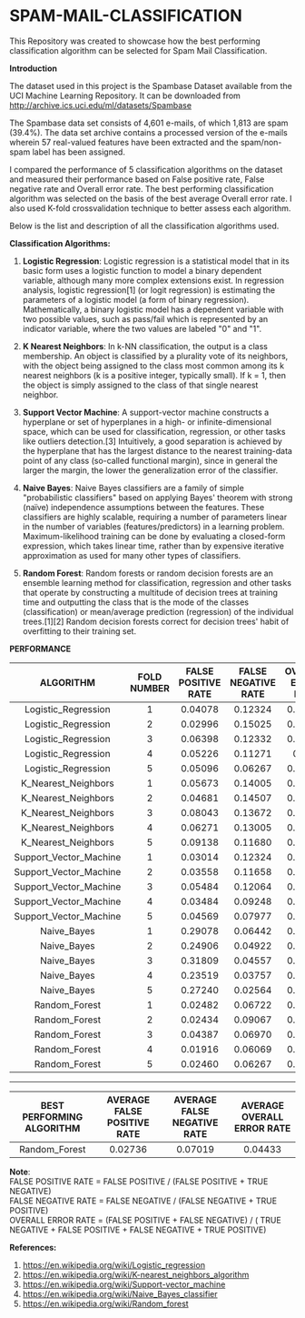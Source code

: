 # SPAM-MAIL-CLASSIFICATION

This Repository was created to showcase how the best performing classification algorithm can be selected for Spam Mail Classification.

**Introduction**

The dataset used in this project is the Spambase Dataset available from the UCI Machine Learning Repository. It can be downloaded from http://archive.ics.uci.edu/ml/datasets/Spambase

The Spambase data set consists of 4,601 e-mails, of which 1,813 are spam (39.4%). The data set archive contains a processed version of the e-mails wherein 57 real-valued features have been extracted and the spam/non-spam label has been assigned.

I compared the performance of 5 classification algorithms on the dataset and measured their performance based on False positive rate, False negative rate and Overall error rate. The best performing classification algorithm was selected on the basis of the best average Overall error rate. I also used K-fold crossvalidation technique to better assess each algorithm.

Below is the list and description of all the classification algorithms used.

**Classification Algorithms:**

1. **Logistic Regression**: Logistic regression is a statistical model that in its basic form uses a logistic function to model a binary dependent variable, although many more complex extensions exist. In regression analysis, logistic regression[1] (or logit regression) is estimating the parameters of a logistic model (a form of binary regression). Mathematically, a binary logistic model has a dependent variable with two possible values, such as pass/fail which is represented by an indicator variable, where the two values are labeled "0" and "1".

2. **K Nearest Neighbors**: In k-NN classification, the output is a class membership. An object is classified by a plurality vote of its neighbors, with the object being assigned to the class most common among its k nearest neighbors (k is a positive integer, typically small). If k = 1, then the object is simply assigned to the class of that single nearest neighbor.

3. **Support Vector Machine**: A support-vector machine constructs a hyperplane or set of hyperplanes in a high- or infinite-dimensional space, which can be used for classification, regression, or other tasks like outliers detection.[3] Intuitively, a good separation is achieved by the hyperplane that has the largest distance to the nearest training-data point of any class (so-called functional margin), since in general the larger the margin, the lower the generalization error of the classifier.

4. **Naive Bayes**: Naive Bayes classifiers are a family of simple "probabilistic classifiers" based on applying Bayes' theorem with strong (naïve) independence assumptions between the features. These classifiers are highly scalable, requiring a number of parameters linear in the number of variables (features/predictors) in a learning problem. Maximum-likelihood training can be done by evaluating a closed-form expression, which takes linear time, rather than by expensive iterative approximation as used for many other types of classifiers.

5. **Random Forest**: Random forests or random decision forests are an ensemble learning method for classification, regression and other tasks that operate by constructing a multitude of decision trees at training time and outputting the class that is the mode of the classes (classification) or mean/average prediction (regression) of the individual trees.[1][2] Random decision forests correct for decision trees' habit of overfitting to their training set.

**PERFORMANCE**

|ALGORITHM  | FOLD NUMBER | FALSE POSITIVE RATE  | FALSE NEGATIVE RATE | OVERALL ERROR RATE|
| :-------------: | :-------------: |:-------------: | :-------------: |:-------------: | 
| Logistic_Regression  | 1 | 0.04078 | 0.12324 | 0.07274 | 
| Logistic_Regression  | 2 | 0.02996 |  0.15025 | 0.08043 | 
| Logistic_Regression  | 3 | 0.06398 |  0.12332 | 0.08804 | 
| Logistic_Regression  | 4 | 0.05226 | 0.11271  | 0.075 | 
| Logistic_Regression  | 5 | 0.05096 | 0.06267  | 0.05543 | 
| K_Nearest_Neighbors  | 1 | 0.05673 | 0.14005 | 0.08903 | 
| K_Nearest_Neighbors  | 2 | 0.04681 |  0.14507 | 0.08804 | 
| K_Nearest_Neighbors  | 3 | 0.08043 |  0.13672 | 0.10326 | 
| K_Nearest_Neighbors  | 4 | 0.06271 | 0.13005 | 0.08804 | 
| K_Nearest_Neighbors  | 5 | 0.09138 | 0.11680 | 0.10108 | 
| Support_Vector_Machine  | 1 | 0.03014 | 0.12324 | 0.06623 | 
| Support_Vector_Machine  | 2 | 0.03558 |  0.11658 | 0.06956 | 
| Support_Vector_Machine  | 3 | 0.05484 |  0.12064 | 0.08152 | 
| Support_Vector_Machine  | 4 | 0.03484 | 0.09248 | 0.05652 | 
| Support_Vector_Machine  | 5 | 0.04569 | 0.07977 | 0.05869 | 
| Naive_Bayes  | 1 | 0.29078 | 0.06442 | 0.20304 | 
| Naive_Bayes  | 2 | 0.24906 | 0.04922 | 0.16521 | 
| Naive_Bayes  | 3 | 0.31809 |  0.04557 | 0.20760 | 
| Naive_Bayes  | 4 | 0.23519 | 0.03757 | 0.16086 | 
| Naive_Bayes  | 5 | 0.27240 | 0.02564 | 0.17826 | 
| Random_Forest  | 1 | 0.02482 | 0.06722 | 0.04125 | 
| Random_Forest  | 2 | 0.02434 |  0.09067 | 0.05217 | 
| Random_Forest  | 3 | 0.04387 |  0.06970 | 0.05434 | 
| Random_Forest  | 4 | 0.01916 | 0.06069  | 0.03478 | 
| Random_Forest  | 5 | 0.02460 | 0.06267  | 0.03913 | 

--------------------------------------------------------------------------------------------------------------------------------------------------------------------

|BEST PERFORMING ALGORITHM  |  AVERAGE FALSE POSITIVE RATE  | AVERAGE FALSE NEGATIVE RATE | AVERAGE OVERALL ERROR RATE|
| :-------------: | :-------------: | :-------------: |:-------------: | 
| Random_Forest  |  0.02736 | 0.07019 | 0.04433 | 

**Note**:\
 FALSE POSITIVE RATE = FALSE POSITIVE / (FALSE POSITIVE + TRUE NEGATIVE)\
 FALSE NEGATIVE RATE = FALSE NEGATIVE / (FALSE NEGATIVE + TRUE POSITIVE)\
 OVERALL ERROR RATE = (FALSE POSITIVE + FALSE NEGATIVE) / ( TRUE NEGATIVE + FALSE POSITIVE + FALSE NEGATIVE + TRUE POSITIVE)

**References:**

1. https://en.wikipedia.org/wiki/Logistic_regression
2. https://en.wikipedia.org/wiki/K-nearest_neighbors_algorithm
3. https://en.wikipedia.org/wiki/Support-vector_machine
4. https://en.wikipedia.org/wiki/Naive_Bayes_classifier
5. https://en.wikipedia.org/wiki/Random_forest
